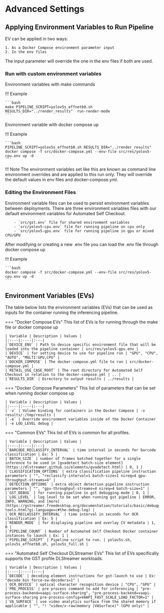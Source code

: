 # Advanced Settings

## Applying Environment Variables to Run Pipeline

EV can be applied in two ways:

    1. As a Docker Compose environment parameter input 
    2. In the env files

The input parameter will override the one in the env files if both are used.

### Run with custom environment variables

Environment variables with make commands

!!! Example

    ```bash
    make PIPELINE_SCRIPT=yolov5s_effnetb0.sh RESULTS_DIR="../render_results"  run-render-mode
    ```

Environment variable with docker compose up

!!! Example

    ```bash
    PIPELINE_SCRIPT=yolov5s_effnetb0.sh RESULTS_DIR="../render_results" docker compose -f src/docker-compose.yml --env-file src/res/yolov5-cpu.env up -d
    ```

!!! Note
        The environment variables set like this are known as command line environment overrides and are applied to this run only.
        They will override the default values in env files and docker-compose.yml.

### Editing the Environment Files

Environment variable files can be used to persist environment variables between deployments. There are three environment variables files with our default environment variables for Automated Self Checkout.

        - `src/gst.env` file for shared environment variables
        - `src/yolov5-cpu.env` file for running pipeline on cpu only
        - `src/yolov5-gpu.env` file for running pipeline in gpu or mixed CPU/GPU

After modifying or creating a new .env file you can load the .env file through docker compose up

!!! Example

    ```bash
    docker compose -f src/docker-compose.yml --env-file src/res/yolov5-cpu.env up -d
    ```

## Environment Variables (EVs)

The table below lists the environment variables (EVs) that can be used as inputs for the container running the inferencing pipeline.

=== "Docker Compose EVs"
    This list of EVs is for running through the make file or docker compose up

    | Variable | Description | Values |
    |:----|:----|:---|
    |`DEVICE_ENV` | Path to device specific environment file that will be loaded into the pipeline container | src/res/yolov5-gpu.env |
    |`DEVICE` | for setting device to use for pipeline run | "GPU", "CPU", "AUTO", "MULTI:GPU,CPU" |
    |`DOCKER_COMPOSE` | The docker-compose.yml file to run | src/docker-compose.yml |
    |`RETAIL_USE_CASE_ROOT` | The root directory for Automated Self Checkout in relation to the docker-compose.yml | .. |
    |`RESULTS_DIR` | Directory to output results | ../results |

=== "Docker Compose Parameters"
    This list of parameters that can be set when running docker compose up

    | Variable | Description | Values |
    |:----|:----|:---|
    |`-v` | Volume binding for containers in the Docker Compose | -v results/:/tmp/results |
    |`-e` | Override environment variables inside of the Docker Container | -e LOG_LEVEL debug |

=== "Common EVs"
    This list of EVs is common for all profiles.

    | Variable | Description | Values |
    |:----|:----|:---|
    |`BARCODE_RECLASSIFY_INTERVAL` | time interval in seconds for barcode classification | Ex: 5 |
    |`BATCH_SIZE` | number of frames batched together for a single inference to be used in [gvadetect batch-size element](https://dlstreamer.github.io/elements/gvadetect.html) | 0, 1 |
    |`CLASSIFICATION_OPTIONS` | extra classification pipeline instruction parameters | "", "reclassify-interval=1 batch-size=1 nireq=4 gpu-throughput-streams=4" |
    |`DETECTION_OPTIONS` | extra object detection pipeline instruction parameters | "", "gpu-throughput-streams=4 nireq=4 batch-size=1" |
    |`GST_DEBUG` | for running pipeline in gst debugging mode | 0, 1 |
    |`LOG_LEVEL` | log level to be set when running gst pipeline | ERROR, INFO, WARNING, and [more](https://gstreamer.freedesktop.org/documentation/tutorials/basic/debugging-tools.html?gi-language=c#the-debug-log) |
    |`OCR_RECLASSIFY_INTERVAL` | time interval in seconds for OCR classification | Ex: 5 |
    |`RENDER_MODE` | for displaying pipeline and overlay CV metadata | 1, 0 |
    |`PIPELINE_COUNT` | Number of Automated Self Checkout Docker container instances to launch | Ex: 1 |
    |`PIPELINE_SCRIPT` | Pipeline script to run. | yolov5s.sh, yolov5s_effnetb0.sh, yolov5s_full.sh |

=== "Automated Self Checkout DLStreamer EVs"
    This list of EVs specifically supports the GST profile DLStreamer workloads.

    | Variable | Description | Values |
    |:----|:----|:---|
    |`DECODE` | decoding element instructions for gst-launch to use | Ex: "decode bin force-sw-decoders=1" |
    |`OCR_DEVICE` | optical character recognition device | "CPU", "GPU" |
    |`PRE_PROCESS` | pre process command to add for inferencing | "pre-process-backend=vaapi-surface-sharing", "pre-process-backend=vaapi-surface-sharing pre-process-config=VAAPI_FAST_SCALE_LOAD_FACTOR=1" |
    |`VA_SURFACE` | use video analytics surface from the shared memory if applicable | "", "! "video/x-raw(memory |VASurface)" (GPU only)" |
